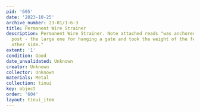 ```yaml
---
pid: '605'
date: '2023-10-25'
archive_number: 23-01/1-6-3
title: Permanent Wire Strainer
description: Permanent Wire Strainer. Note attached reads "was anchored to a strainer
  post - the large one for hanging a gate and took the weight of the fence on the
  other side."
extent: '1'
condition: Good
date_unvalidated: Unknown
creator: Unknown
collector: Unknown
materials: Metal
collection: tinui
key: object
order: '604'
layout: tinui_item
---
```

